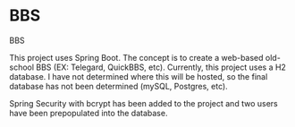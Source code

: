 # BBS
BBS

This project uses Spring Boot. The concept is to create a web-based old-school BBS (EX: Telegard, QuickBBS, etc). Currently, this project uses a H2 database. 
I have not determined where this will be hosted, so the final database has not been determined (mySQL, Postgres, etc).

Spring Security with bcrypt has been added to the project and two users have been prepopulated into the database.
